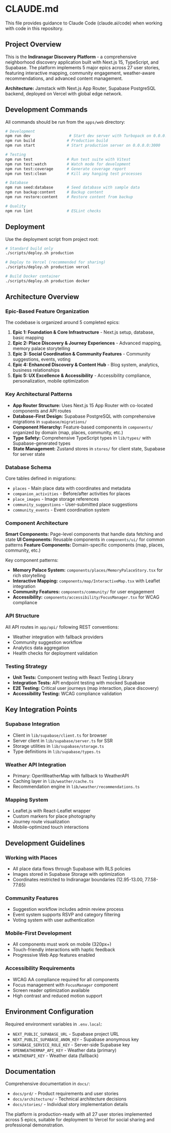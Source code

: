 # CLAUDE.md

This file provides guidance to Claude Code (claude.ai/code) when working with code in this repository.

## Project Overview

This is the **Indiranagar Discovery Platform** - a comprehensive neighborhood discovery application built with Next.js 15, TypeScript, and Supabase. The platform implements 5 major epics across 27 user stories, featuring interactive mapping, community engagement, weather-aware recommendations, and advanced content management.

**Architecture:** Jamstack with Next.js App Router, Supabase PostgreSQL backend, deployed on Vercel with global edge network.

## Development Commands

All commands should be run from the `apps/web` directory:

```bash
# Development
npm run dev                 # Start dev server with Turbopack on 0.0.0.0:3000
npm run build              # Production build
npm run start              # Start production server on 0.0.0.0:3000

# Testing
npm run test               # Run test suite with Vitest
npm run test:watch         # Watch mode for development
npm run test:coverage      # Generate coverage report
npm run test:clean         # Kill any hanging test processes

# Database
npm run seed:database      # Seed database with sample data
npm run backup:content     # Backup content
npm run restore:content    # Restore content from backup

# Quality
npm run lint               # ESLint checks
```

## Deployment

Use the deployment script from project root:

```bash
# Standard build only
./scripts/deploy.sh production

# Deploy to Vercel (recommended for sharing)
./scripts/deploy.sh production vercel

# Build Docker container
./scripts/deploy.sh production docker
```

## Architecture Overview

### Epic-Based Feature Organization

The codebase is organized around 5 completed epics:

1. **Epic 1: Foundation & Core Infrastructure** - Next.js setup, database, basic mapping
2. **Epic 2: Place Discovery & Journey Experiences** - Advanced mapping, memory palace storytelling
3. **Epic 3: Social Coordination & Community Features** - Community suggestions, events, voting
4. **Epic 4: Enhanced Discovery & Content Hub** - Blog system, analytics, business relationships
5. **Epic 5: UX Excellence & Accessibility** - Accessibility compliance, personalization, mobile optimization

### Key Architectural Patterns

- **App Router Structure:** Uses Next.js 15 App Router with co-located components and API routes
- **Database-First Design:** Supabase PostgreSQL with comprehensive migrations in `supabase/migrations/`
- **Component Hierarchy:** Feature-based components in `components/` organized by domain (map, places, community, etc.)
- **Type Safety:** Comprehensive TypeScript types in `lib/types/` with Supabase-generated types
- **State Management:** Zustand stores in `stores/` for client state, Supabase for server state

### Database Schema

Core tables defined in migrations:
- `places` - Main place data with coordinates and metadata
- `companion_activities` - Before/after activities for places
- `place_images` - Image storage references
- `community_suggestions` - User-submitted place suggestions
- `community_events` - Event coordination system

### Component Architecture

**Smart Components:** Page-level components that handle data fetching and state
**UI Components:** Reusable components in `components/ui/` for common patterns
**Feature Components:** Domain-specific components (map, places, community, etc.)

Key component patterns:
- **Memory Palace System:** `components/places/MemoryPalaceStory.tsx` for rich storytelling
- **Interactive Mapping:** `components/map/InteractiveMap.tsx` with Leaflet integration
- **Community Features:** `components/community/` for user engagement
- **Accessibility:** `components/accessibility/FocusManager.tsx` for WCAG compliance

### API Structure

All API routes in `app/api/` following REST conventions:
- Weather integration with fallback providers
- Community suggestion workflow
- Analytics data aggregation
- Health checks for deployment validation

### Testing Strategy

- **Unit Tests:** Component testing with React Testing Library
- **Integration Tests:** API endpoint testing with mocked Supabase
- **E2E Testing:** Critical user journeys (map interaction, place discovery)
- **Accessibility Testing:** WCAG compliance validation

## Key Integration Points

### Supabase Integration
- Client in `lib/supabase/client.ts` for browser
- Server client in `lib/supabase/server.ts` for SSR
- Storage utilities in `lib/supabase/storage.ts`
- Type definitions in `lib/supabase/types.ts`

### Weather API Integration
- Primary: OpenWeatherMap with fallback to WeatherAPI
- Caching layer in `lib/weather/cache.ts`
- Recommendation engine in `lib/weather/recommendations.ts`

### Mapping System
- Leaflet.js with React-Leaflet wrapper
- Custom markers for place photography
- Journey route visualization
- Mobile-optimized touch interactions

## Development Guidelines

### Working with Places
- All place data flows through Supabase with RLS policies
- Images stored in Supabase Storage with optimization
- Coordinates restricted to Indiranagar boundaries (12.95-13.00, 77.58-77.65)

### Community Features
- Suggestion workflow includes admin review process
- Event system supports RSVP and category filtering
- Voting system with user authentication

### Mobile-First Development
- All components must work on mobile (320px+)
- Touch-friendly interactions with haptic feedback
- Progressive Web App features enabled

### Accessibility Requirements
- WCAG AA compliance required for all components
- Focus management with `FocusManager` component
- Screen reader optimization available
- High contrast and reduced motion support

## Environment Configuration

Required environment variables in `.env.local`:
- `NEXT_PUBLIC_SUPABASE_URL` - Supabase project URL
- `NEXT_PUBLIC_SUPABASE_ANON_KEY` - Supabase anonymous key
- `SUPABASE_SERVICE_ROLE_KEY` - Server-side Supabase key
- `OPENWEATHERMAP_API_KEY` - Weather data (primary)
- `WEATHERAPI_KEY` - Weather data (fallback)

## Documentation

Comprehensive documentation in `docs/`:
- `docs/prd/` - Product requirements and user stories
- `docs/architecture/` - Technical architecture decisions
- `docs/stories/` - Individual story implementation details

The platform is production-ready with all 27 user stories implemented across 5 epics, suitable for deployment to Vercel for social sharing and professional demonstration.